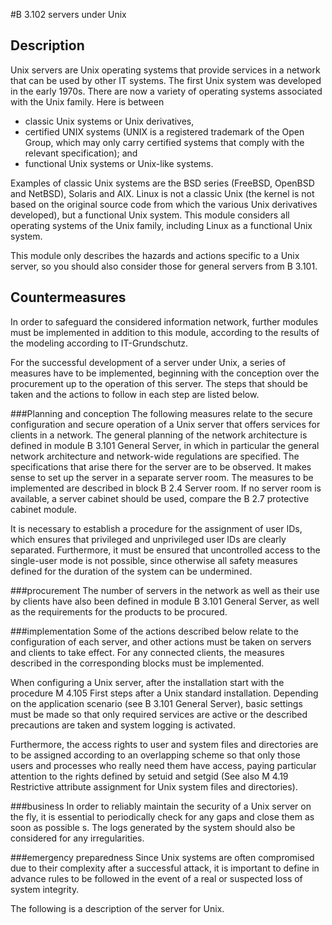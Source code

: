 #B 3.102 servers under Unix
## Description 
Unix servers are Unix operating systems that provide services in a network that can be used by other IT systems. The first Unix system was developed in the early 1970s. There are now a variety of operating systems associated with the Unix family. Here is between

* classic Unix systems or Unix derivatives,
* certified UNIX systems (UNIX is a registered trademark of the Open Group, which may only carry certified systems that comply with the relevant specification); and
* functional Unix systems or Unix-like systems.


Examples of classic Unix systems are the BSD series (FreeBSD, OpenBSD and NetBSD), Solaris and AIX. Linux is not a classic Unix (the kernel is not based on the original source code from which the various Unix derivatives developed), but a functional Unix system. This module considers all operating systems of the Unix family, including Linux as a functional Unix system.

This module only describes the hazards and actions specific to a Unix server, so you should also consider those for general servers from B 3.101.



## Countermeasures 
In order to safeguard the considered information network, further modules must be implemented in addition to this module, according to the results of the modeling according to IT-Grundschutz.

For the successful development of a server under Unix, a series of measures have to be implemented, beginning with the conception over the procurement up to the operation of this server. The steps that should be taken and the actions to follow in each step are listed below.



###Planning and conception
The following measures relate to the secure configuration and secure operation of a Unix server that offers services for clients in a network. The general planning of the network architecture is defined in module B 3.101 General Server, in which in particular the general network architecture and network-wide regulations are specified. The specifications that arise there for the server are to be observed. It makes sense to set up the server in a separate server room. The measures to be implemented are described in block B 2.4 Server room. If no server room is available, a server cabinet should be used, compare the B 2.7 protective cabinet module.

It is necessary to establish a procedure for the assignment of user IDs, which ensures that privileged and unprivileged user IDs are clearly separated. Furthermore, it must be ensured that uncontrolled access to the single-user mode is not possible, since otherwise all safety measures defined for the duration of the system can be undermined.



###procurement
The number of servers in the network as well as their use by clients have also been defined in module B 3.101 General Server, as well as the requirements for the products to be procured.



###implementation
Some of the actions described below relate to the configuration of each server, and other actions must be taken on servers and clients to take effect. For any connected clients, the measures described in the corresponding blocks must be implemented.

When configuring a Unix server, after the installation start with the procedure M 4.105 First steps after a Unix standard installation. Depending on the application scenario (see B 3.101 General Server), basic settings must be made so that only required services are active or the described precautions are taken and system logging is activated.

Furthermore, the access rights to user and system files and directories are to be assigned according to an overlapping scheme so that only those users and processes who really need them have access, paying particular attention to the rights defined by setuid and setgid (See also M 4.19 Restrictive attribute assignment for Unix system files and directories).



###business
In order to reliably maintain the security of a Unix server on the fly, it is essential to periodically check for any gaps and close them as soon as possible s. The logs generated by the system should also be considered for any irregularities.



###emergency preparedness
Since Unix systems are often compromised due to their complexity after a successful attack, it is important to define in advance rules to be followed in the event of a real or suspected loss of system integrity.

The following is a description of the server for Unix.



